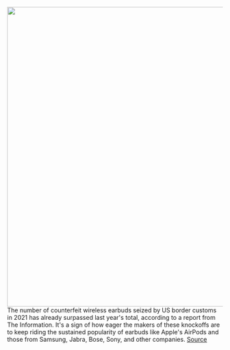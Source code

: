 <img src='https://cdn.vox-cdn.com/thumbor/foO3FGwZN0ZbpCvxIXOgEWfCtmI=/0x0:1024x768/1200x800/filters:focal(400x180:562x342)/cdn.vox-cdn.com/uploads/chorus_image/image/69591471/AirPods.0.jpeg' width='700px' /><br/>
The number of counterfeit wireless earbuds seized by US border customs in 2021 has already surpassed last year's total, according to a report from The Information. It's a sign of how eager the makers of these knockoffs are to keep riding the sustained popularity of earbuds like Apple's AirPods and those from Samsung, Jabra, Bose, Sony, and other companies.
<a href='https://www.theverge.com/2021/7/16/22580089/counterfeit-wireless-earbuds-apple-airpods-us-border'> Source <a/>